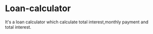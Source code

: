 # Loan-calculator
It's a loan calculator which calculate total interest,monthly payment and total interest.
